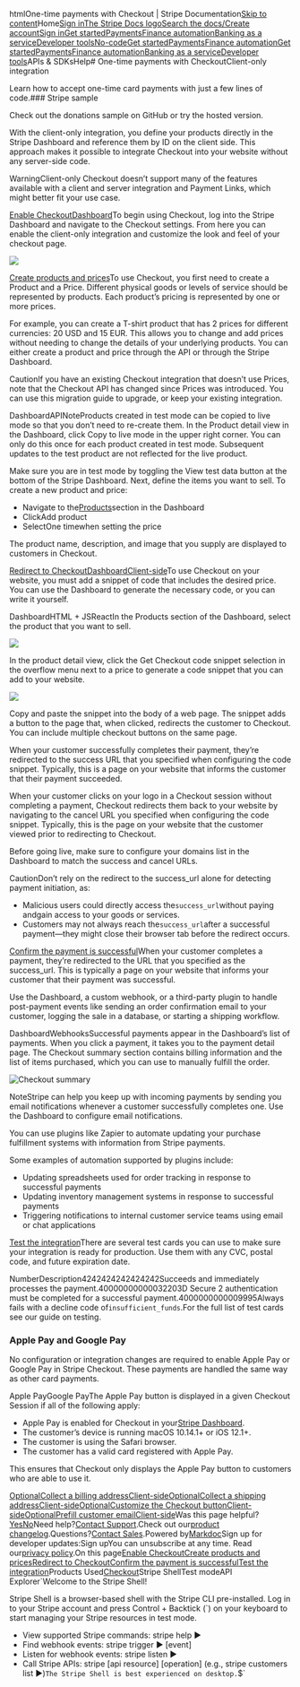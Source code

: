 htmlOne-time payments with Checkout | Stripe Documentation[Skip to content](#main-content)Home[Sign in](https://dashboard.stripe.com/login?redirect=https%3A%2F%2Fdocs.stripe.com%2Fpayments%2Fcheckout%2Fclient)[The Stripe Docs logo](/)[Search the docs/](#)[Create account](https://dashboard.stripe.com/register)[Sign in](https://dashboard.stripe.com/login?redirect=https%3A%2F%2Fdocs.stripe.com%2Fpayments%2Fcheckout%2Fclient)[Get started](/get-started)[Payments](/payments)[Finance automation](/finance-automation)[Banking as a service](/financial-services)[Developer tools](/development)[No-code](/no-code)[Get started](/get-started)[Payments](/payments)[Finance automation](/finance-automation)[](#)[Get started](/get-started)[Payments](/payments)[Finance automation](/finance-automation)[Banking as a service](/financial-services)[Developer tools](/development)[](#)APIs & SDKsHelp[](#)[](#)# One-time payments with CheckoutClient-only integration

Learn how to accept one-time card payments with just a few lines of code.### Stripe sample

Check out the donations sample on GitHub or try the hosted version.

With the client-only integration, you define your products directly in the Stripe Dashboard and reference them by ID on the client side. This approach makes it possible to integrate Checkout into your website without any server-side code.

WarningClient-only Checkout doesn’t support many of the features available with a client and server integration and Payment Links, which might better fit your use case.

[Enable CheckoutDashboard](#enable-checkout)To begin using Checkout, log into the Stripe Dashboard and navigate to the Checkout settings. From here you can enable the client-only integration and customize the look and feel of your checkout page.

![](https://b.stripecdn.com/docs-statics-srv/assets/checkout-disabled.ec8f13a264bf2e39b83378dd40e547e0.png)

[Create products and prices](#create-products-and-prices)To use Checkout, you first need to create a Product and a Price. Different physical goods or levels of service should be represented by products. Each product’s pricing is represented by one or more prices.

For example, you can create a T-shirt product that has 2 prices for different currencies: 20 USD and 15 EUR. This allows you to change and add prices without needing to change the details of your underlying products. You can either create a product and price through the API or through the Stripe Dashboard.

CautionIf you have an existing Checkout integration that doesn’t use Prices, note that the Checkout API has changed since Prices was introduced. You can use this migration guide to upgrade, or keep your existing integration.

DashboardAPINoteProducts created in test mode can be copied to live mode so that you don’t need to re-create them. In the Product detail view in the Dashboard, click Copy to live mode in the upper right corner. You can only do this once for each product created in test mode. Subsequent updates to the test product are not reflected for the live product.

Make sure you are in test mode by toggling the View test data button at the bottom of the Stripe Dashboard. Next, define the items you want to sell. To create a new product and price:

- Navigate to the[Products](https://dashboard.stripe.com/test/products)section in the Dashboard
- ClickAdd product
- SelectOne timewhen setting the price

The product name, description, and image that you supply are displayed to customers in Checkout.

[Redirect to CheckoutDashboardClient-side](#generate-checkout-button)To use Checkout on your website, you must add a snippet of code that includes the desired price. You can use the Dashboard to generate the necessary code, or you can write it yourself.

DashboardHTML + JSReactIn the Products section of the Dashboard, select the product that you want to sell.

![](https://b.stripecdn.com/docs-statics-srv/assets/price-listing.ae7c9fe11492c36509feb1e6b2364228.png)

In the product detail view, click the Get Checkout code snippet selection in the overflow menu next to a price to generate a code snippet that you can add to your website.

![](https://b.stripecdn.com/docs-statics-srv/assets/snippet-generator.de62343b5dc9ef77465daf373f6cba9f.png)

Copy and paste the snippet into the body of a web page. The snippet adds a button to the page that, when clicked, redirects the customer to Checkout. You can include multiple checkout buttons on the same page.

When your customer successfully completes their payment, they’re redirected to the success URL that you specified when configuring the code snippet. Typically, this is a page on your website that informs the customer that their payment succeeded.

When your customer clicks on your logo in a Checkout session without completing a payment, Checkout redirects them back to your website by navigating to the cancel URL you specified when configuring the code snippet. Typically, this is the page on your website that the customer viewed prior to redirecting to Checkout.

Before going live, make sure to configure your domains list in the Dashboard to match the success and cancel URLs.

CautionDon’t rely on the redirect to the success_url alone for detecting payment initiation, as:

- Malicious users could directly access the`success_url`without paying andgain access to your goods or services.
- Customers may not always reach the`success_url`after a successful payment—they might close their browser tab before the redirect occurs.

[Confirm the payment is successful](#payment-success)When your customer completes a payment, they’re redirected to the URL that you specified as the success_url. This is typically a page on your website that informs your customer that their payment was successful.

Use the Dashboard, a custom webhook, or a third-party plugin to handle post-payment events like sending an order confirmation email to your customer, logging the sale in a database, or starting a shipping workflow.

DashboardWebhooksSuccessful payments appear in the Dashboard’s list of payments. When you click a payment, it takes you to the payment detail page. The Checkout summary section contains billing information and the list of items purchased, which you can use to manually fulfill the order.

![Checkout summary](https://b.stripecdn.com/docs-statics-srv/assets/source.16d3029596357c80a8efdbbfe106108a.png)

NoteStripe can help you keep up with incoming payments by sending you email notifications whenever a customer successfully completes one. Use the Dashboard to configure email notifications.

You can use plugins like Zapier to automate updating your purchase fulfillment systems with information from Stripe payments.

Some examples of automation supported by plugins include:

- Updating spreadsheets used for order tracking in response to successful payments
- Updating inventory management systems in response to successful payments
- Triggering notifications to internal customer service teams using email or chat applications

[Test the integration](#testing)There are several test cards you can use to make sure your integration is ready for production. Use them with any CVC, postal code, and future expiration date.

NumberDescription4242424242424242Succeeds and immediately processes the payment.40000000000032203D Secure 2 authentication must be completed for a successful payment.4000000000009995Always fails with a decline code of`insufficient_funds`.For the full list of test cards see our guide on testing.

### Apple Pay and Google Pay

No configuration or integration changes are required to enable Apple Pay or Google Pay in Stripe Checkout. These payments are handled the same way as other card payments.

Apple PayGoogle PayThe Apple Pay button is displayed in a given Checkout Session if all of the following apply:

- Apple Pay is enabled for Checkout in your[Stripe Dashboard](https://dashboard.stripe.com/settings/checkout).
- The customer’s device is running macOS 10.14.1+ or iOS 12.1+.
- The customer is using the Safari browser.
- The customer has a valid card registered with Apple Pay.

This ensures that Checkout only displays the Apple Pay button to customers who are able to use it.

[OptionalCollect a billing addressClient-side](#collect-billing-address)[OptionalCollect a shipping addressClient-side](#collect-shipping-address)[OptionalCustomize the Checkout buttonClient-side](#customize-checkout-button)[OptionalPrefill customer emailClient-side](#prefilling-customer-email)Was this page helpful?[Yes](#)[No](#)Need help?[Contact Support](https://support.stripe.com/).Check out our[product changelog](https://stripe.com/blog/changelog).Questions?[Contact Sales](https://stripe.com/contact/sales).Powered by[Markdoc](https://markdoc.dev)Sign up for developer updates:Sign upYou can unsubscribe at any time. Read our[privacy policy](https://stripe.com/privacy).On this page[Enable Checkout](#enable-checkout)[Create products and prices](#create-products-and-prices)[Redirect to Checkout](#generate-checkout-button)[Confirm the payment is successful](#payment-success)[Test the integration](#testing)Products Used[Checkout](/payments/checkout)Stripe ShellTest modeAPI Explorer[](https://stripe.com/docs/stripe-cli#install)`Welcome to the Stripe Shell!

Stripe Shell is a browser-based shell with the Stripe CLI pre-installed. Log in to your
Stripe account and press Control + Backtick (`) on your keyboard to start managing your Stripe
resources in test mode.

- View supported Stripe commands: stripe help ▶️
- Find webhook events: stripe trigger ▶️ [event]
- Listen for webhook events: stripe listen ▶
- Call Stripe APIs: stripe [api resource] [operation] (e.g., stripe customers list ▶️)`The Stripe Shell is best experienced on desktop.`$`